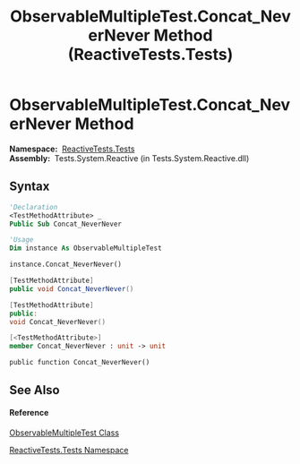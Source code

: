﻿---
title: ObservableMultipleTest.Concat_NeverNever Method  (ReactiveTests.Tests)
TOCTitle: Concat_NeverNever Method
ms:assetid: M:ReactiveTests.Tests.ObservableMultipleTest.Concat_NeverNever
ms:mtpsurl: https://msdn.microsoft.com/en-us/library/reactivetests.tests.observablemultipletest.concat_nevernever(v=VS.103)
ms:contentKeyID: 36619041
ms.date: 06/28/2011
mtps_version: v=VS.103
f1_keywords:
- ReactiveTests.Tests.ObservableMultipleTest.Concat_NeverNever
dev_langs:
- CSharp
- JScript
- VB
- FSharp
- c++
---

# ObservableMultipleTest.Concat\_NeverNever Method

**Namespace:**  [ReactiveTests.Tests](hh289046\(v=vs.103\).md)  
**Assembly:**  Tests.System.Reactive (in Tests.System.Reactive.dll)

## Syntax

``` vb
'Declaration
<TestMethodAttribute> _
Public Sub Concat_NeverNever
```

``` vb
'Usage
Dim instance As ObservableMultipleTest

instance.Concat_NeverNever()
```

``` csharp
[TestMethodAttribute]
public void Concat_NeverNever()
```

``` c++
[TestMethodAttribute]
public:
void Concat_NeverNever()
```

``` fsharp
[<TestMethodAttribute>]
member Concat_NeverNever : unit -> unit 
```

``` jscript
public function Concat_NeverNever()
```

## See Also

#### Reference

[ObservableMultipleTest Class](hh303586\(v=vs.103\).md)

[ReactiveTests.Tests Namespace](hh289046\(v=vs.103\).md)

